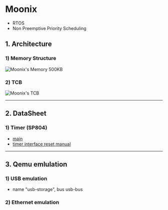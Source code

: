 # Moonix
- RTOS
- Non Preemptive Priority Scheduling

## 1. Architecture
### 1) Memory Structure
![Moonix's Memory  500KB](https://github.com/MySprtlty/Moonix/assets/89295517/4c6c6145-590a-40e4-82b7-26b6e6d4877f)

### 2) TCB
![Moonix's TCB](https://github.com/MySprtlty/Moonix/assets/89295517/58482a58-4e04-4e1c-862b-c22a7afc2dde)

---

## 2. DataSheet
### 1) Timer (SP804)
- [main](https://developer.arm.com/documentation/ddi0271/d/programmer-s-model/summary-of-registers)
- [timer interface reset manual](https://developer.arm.com/documentation/ddi0271/d/functional-overview/functional-description/interface-reset?lang=en)

---

## 3. Qemu emlulation
### 1) USB emulation
- name "usb-storage", bus usb-bus

### 2) Ethernet emulation
